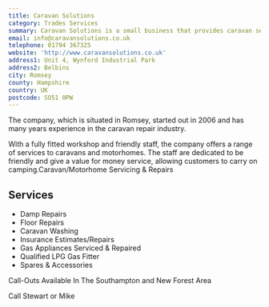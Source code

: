 ```yaml
---
title: Caravan Solutions
category: Trades Services
summary: Caravan Solutions is a small business that provides caravan servicing and  repairs to customers throughout Hampshire.
email: info@caravansolutions.co.uk
telephone: 01794 367325
website: 'http://www.caravansolutions.co.uk'
address1: Unit 4, Wynford Industrial Park
address2: Belbins
city: Romsey
county: Hampshire
country: UK
postcode: SO51 0PW
---
```

The company, which is situated in Romsey, started out in 2006 and has many years experience in the caravan repair industry.

With a fully fitted workshop and friendly staff, the company offers a range of services to caravans and motorhomes. The staff are dedicated to be friendly and give a value for money service, allowing customers to carry on camping.Caravan/Motorhome Servicing & Repairs

## Services

* Damp Repairs
* Floor Repairs
* Caravan Washing
* Insurance Estimates/Repairs
* Gas Appliances Serviced & Repaired
* Qualified LPG Gas Fitter
* Spares & Accessories

Call-Outs Available In The Southampton and New Forest Area

Call Stewart or Mike